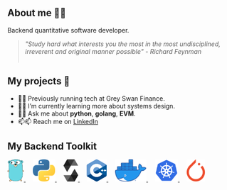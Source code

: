 ## About me 👨‍🚀

Backend quantitative software developer.


> _"Study hard what interests you the most in the most undisciplined, irreverent and original manner possible" - Richard Feynman_
 <br/><br/>

## My projects 🚀
- 🔭🔭 Previously running tech at Grey Swan Finance.
- 🌱🌱 I’m currently learning more about systems design.
- 💬💬 Ask me about **python**, **golang**, **EVM**.
- 📫📫 Reach me on [LinkedIn](https://www.linkedin.com/in/chrisjamesparsons/)

## My Backend Toolkit
<!-- [![Go](https://github.com/martinloesethjensen/martinloesethjensen/raw/master/img/ethereum_logo.png)](https://golang.org/)
[![Solidity](https://github.com/martinloesethjensen/martinloesethjensen/raw/master/img/solidity_logo.png)](https://soliditylang.org/) -->
<a href="https://golang.org/"> 
  <img src="images/go-logo.png" alt="Golang" style="height:50px;"/>
</a>
&nbsp &nbsp
<a href="https://www.python.org"> 
  <img src="images/python-logo.svg" alt="python" style="height:50px;"/>
</a>
&nbsp &nbsp
<a href="https://soliditylang.org/"> 
  <img src="images/solidity-logo.png" alt="Solidity" style="height:50px;"/>
</a>
&nbsp &nbsp
<a href="https://isocpp.org/"> 
  <img src="images/c++.svg" alt="git" style="height:50px"/>
</a>
&nbsp &nbsp
<a href="https://www.docker.com"> 
  <img src="images/docker-logo.png" alt="docker" style="height:50px;"/>
</a>
&nbsp &nbsp
<a href="https://kubernetes.io"> 
  <img src="images/kubernetes-logo.png" alt="kubernetes" style="height:50px;"/>
</a>
<!-- &nbsp &nbsp
<a href="https://git-scm.com"> 
  <img src="images/git-logo.png" alt="git" style="height:50px;"/>
</a> -->
&nbsp &nbsp
<a href="https://pytorch.org"> 
  <img src="images/pytorch-logo.svg" alt="git" style="height:50px"/>
</a>

<!---
chrispduck/chrispduck is a ✨ special ✨ repository because its `README.md` (this file) appears on your GitHub profile.
You can click the Preview link to take a look at your changes.
--->

